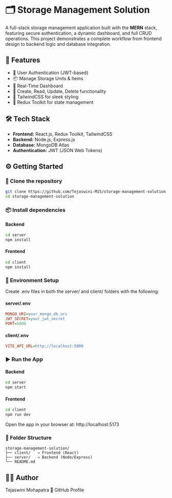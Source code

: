 # 🗂️ Storage Management Solution

A full-stack storage management application built with the **MERN** stack, featuring secure authentication, a dynamic dashboard, and full CRUD operations. This project demonstrates a complete workflow from frontend design to backend logic and database integration.


## 🚀 Features

- 🔐 User Authentication (JWT-based)
- 📦 Manage Storage Units & Items
- 🧾 Real-Time Dashboard
- 📝 Create, Read, Update, Delete functionality
- 🎨 TailwindCSS for sleek styling
- 🔄 Redux Toolkit for state management


## 🛠️ Tech Stack

- **Frontend:** React.js, Redux Toolkit, TailwindCSS
- **Backend:** Node.js, Express.js
- **Database:** MongoDB Atlas
- **Authentication:** JWT (JSON Web Tokens)


## ⚙️ Getting Started

### 📁 Clone the repository

```bash
git clone https://github.com/Tejaswini-M15/storage-management-solution.git
cd storage-management-solution
```

### 📦 Install dependencies

#### Backend
```bash
cd server
npm install
```

#### Frontend
```bash
cd client
npm install
```

### 🔑 Environment Setup
Create .env files in both the server/ and client/ folders with the following:

#### server/.env
```ini
MONGO_URI=your_mongo_db_uri
JWT_SECRET=your_jwt_secret
PORT=5000
```

#### client/.env
```ini
VITE_API_URL=http://localhost:5000
```

### ▶️ Run the App

#### Backend
```bash
cd server
npm start
```

#### Frontend
```bash
cd client
npm run dev
```

Open the app in your browser at: http://localhost:5173

### 📂 Folder Structure

```pgsql
storage-management-solution/
├── client/   → Frontend (React)
├── server/   → Backend (Node/Express)
└── README.md
```

## 🙋‍♀️ Author
Tejaswini Mohapatra
🔗 GitHub Profile





